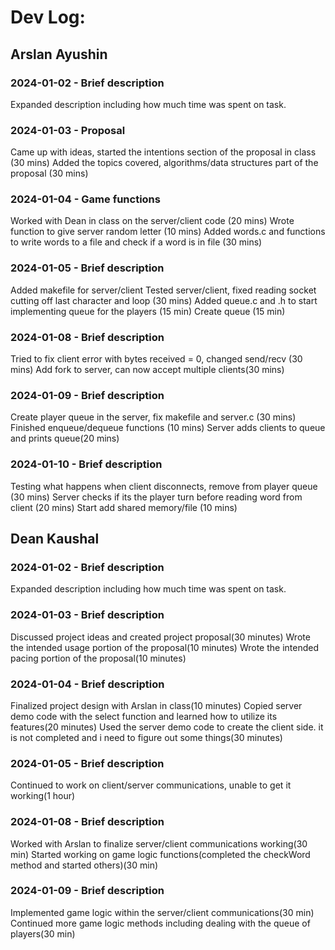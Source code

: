 # Dev Log:

## Arslan Ayushin

### 2024-01-02 - Brief description
Expanded description including how much time was spent on task.

### 2024-01-03 - Proposal
Came up with ideas, started the intentions section of the proposal in class (30 mins)
Added the topics covered, algorithms/data structures part of the proposal (30 mins)

### 2024-01-04 - Game functions
Worked with Dean in class on the server/client code (20 mins)
Wrote function to give server random letter (10 mins)
Added words.c and functions to write words to a file and check if a word is in file (30 mins)

### 2024-01-05 - Brief description
Added makefile for server/client
Tested server/client, fixed reading socket cutting off last character and loop (30 mins)
Added queue.c and .h to start implementing queue for the players (15 min)
Create queue (15 min)

### 2024-01-08 - Brief description
Tried to fix client error with bytes received = 0, changed send/recv (30 mins)
Add fork to server, can now accept multiple clients(30 mins)

### 2024-01-09 - Brief description
Create player queue in the server, fix makefile and server.c (30 mins)
Finished enqueue/dequeue functions (10 mins)
Server adds clients to queue and prints queue(20 mins)

### 2024-01-10 - Brief description
Testing what happens when client disconnects, remove from player queue (30 mins)
Server checks if its the player turn before reading word from client (20 mins)
Start add shared memory/file (10 mins)

## Dean Kaushal

### 2024-01-02 - Brief description
Expanded description including how much time was spent on task.

### 2024-01-03 - Brief description
Discussed project ideas and created project proposal(30 minutes)
Wrote the intended usage portion of the proposal(10 minutes)
Wrote the intended pacing portion of the proposal(10 minutes)

### 2024-01-04 - Brief description
Finalized project design with Arslan in class(10 minutes)
Copied server demo code with the select function and learned how to utilize its features(20 minutes)
Used the server demo code to create the client side. it is not completed and i need to figure out some things(30 minutes)

### 2024-01-05 - Brief description
Continued to work on client/server communications, unable to get it working(1 hour)

### 2024-01-08 - Brief description
Worked with Arslan to finalize server/client communications working(30 min)
Started working on game logic functions(completed the checkWord method and started others)(30 min)

### 2024-01-09 - Brief description
Implemented game logic within the server/client communications(30 min)
Continued more game logic methods including dealing with the queue of players(30 min)